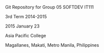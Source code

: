 Git Repository for Group 05 SOFTDEV IT111

3rd Term 2014-2015

2015 January 23

Asia Pacific College

Magallanes, Makati, Metro Manila, Philippines